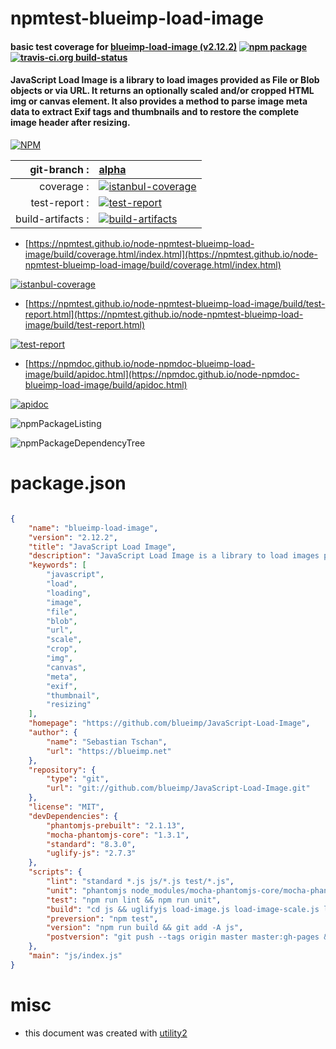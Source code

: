 # npmtest-blueimp-load-image

#### basic test coverage for  [blueimp-load-image (v2.12.2)](https://github.com/blueimp/JavaScript-Load-Image)  [![npm package](https://img.shields.io/npm/v/npmtest-blueimp-load-image.svg?style=flat-square)](https://www.npmjs.org/package/npmtest-blueimp-load-image) [![travis-ci.org build-status](https://api.travis-ci.org/npmtest/node-npmtest-blueimp-load-image.svg)](https://travis-ci.org/npmtest/node-npmtest-blueimp-load-image)

#### JavaScript Load Image is a library to load images provided as File or Blob objects or via URL. It returns an optionally scaled and/or cropped HTML img or canvas element. It also provides a method to parse image meta data to extract Exif tags and thumbnails and to restore the complete image header after resizing.

[![NPM](https://nodei.co/npm/blueimp-load-image.png?downloads=true&downloadRank=true&stars=true)](https://www.npmjs.com/package/blueimp-load-image)

| git-branch : | [alpha](https://github.com/npmtest/node-npmtest-blueimp-load-image/tree/alpha)|
|--:|:--|
| coverage : | [![istanbul-coverage](https://npmtest.github.io/node-npmtest-blueimp-load-image/build/coverage.badge.svg)](https://npmtest.github.io/node-npmtest-blueimp-load-image/build/coverage.html/index.html)|
| test-report : | [![test-report](https://npmtest.github.io/node-npmtest-blueimp-load-image/build/test-report.badge.svg)](https://npmtest.github.io/node-npmtest-blueimp-load-image/build/test-report.html)|
| build-artifacts : | [![build-artifacts](https://npmtest.github.io/node-npmtest-blueimp-load-image/glyphicons_144_folder_open.png)](https://github.com/npmtest/node-npmtest-blueimp-load-image/tree/gh-pages/build)|

- [https://npmtest.github.io/node-npmtest-blueimp-load-image/build/coverage.html/index.html](https://npmtest.github.io/node-npmtest-blueimp-load-image/build/coverage.html/index.html)

[![istanbul-coverage](https://npmtest.github.io/node-npmtest-blueimp-load-image/build/screenCapture.buildCi.browser.%252Ftmp%252Fbuild%252Fcoverage.lib.html.png)](https://npmtest.github.io/node-npmtest-blueimp-load-image/build/coverage.html/index.html)

- [https://npmtest.github.io/node-npmtest-blueimp-load-image/build/test-report.html](https://npmtest.github.io/node-npmtest-blueimp-load-image/build/test-report.html)

[![test-report](https://npmtest.github.io/node-npmtest-blueimp-load-image/build/screenCapture.buildCi.browser.%252Ftmp%252Fbuild%252Ftest-report.html.png)](https://npmtest.github.io/node-npmtest-blueimp-load-image/build/test-report.html)

- [https://npmdoc.github.io/node-npmdoc-blueimp-load-image/build/apidoc.html](https://npmdoc.github.io/node-npmdoc-blueimp-load-image/build/apidoc.html)

[![apidoc](https://npmdoc.github.io/node-npmdoc-blueimp-load-image/build/screenCapture.buildCi.browser.%252Ftmp%252Fbuild%252Fapidoc.html.png)](https://npmdoc.github.io/node-npmdoc-blueimp-load-image/build/apidoc.html)

![npmPackageListing](https://npmtest.github.io/node-npmtest-blueimp-load-image/build/screenCapture.npmPackageListing.svg)

![npmPackageDependencyTree](https://npmtest.github.io/node-npmtest-blueimp-load-image/build/screenCapture.npmPackageDependencyTree.svg)



# package.json

```json

{
    "name": "blueimp-load-image",
    "version": "2.12.2",
    "title": "JavaScript Load Image",
    "description": "JavaScript Load Image is a library to load images provided as File or Blob objects or via URL. It returns an optionally scaled and/or cropped HTML img or canvas element. It also provides a method to parse image meta data to extract Exif tags and thumbnails and to restore the complete image header after resizing.",
    "keywords": [
        "javascript",
        "load",
        "loading",
        "image",
        "file",
        "blob",
        "url",
        "scale",
        "crop",
        "img",
        "canvas",
        "meta",
        "exif",
        "thumbnail",
        "resizing"
    ],
    "homepage": "https://github.com/blueimp/JavaScript-Load-Image",
    "author": {
        "name": "Sebastian Tschan",
        "url": "https://blueimp.net"
    },
    "repository": {
        "type": "git",
        "url": "git://github.com/blueimp/JavaScript-Load-Image.git"
    },
    "license": "MIT",
    "devDependencies": {
        "phantomjs-prebuilt": "2.1.13",
        "mocha-phantomjs-core": "1.3.1",
        "standard": "8.3.0",
        "uglify-js": "2.7.3"
    },
    "scripts": {
        "lint": "standard *.js js/*.js test/*.js",
        "unit": "phantomjs node_modules/mocha-phantomjs-core/mocha-phantomjs-core.js test/index.html",
        "test": "npm run lint && npm run unit",
        "build": "cd js && uglifyjs load-image.js load-image-scale.js load-image-meta.js load-image-fetch.js load-image-exif.js load-image-exif-map.js load-image-orientation.js -c -m -o load-image.all.min.js --source-map load-image.all.min.js.map",
        "preversion": "npm test",
        "version": "npm run build && git add -A js",
        "postversion": "git push --tags origin master master:gh-pages && npm publish"
    },
    "main": "js/index.js"
}
```



# misc
- this document was created with [utility2](https://github.com/kaizhu256/node-utility2)
